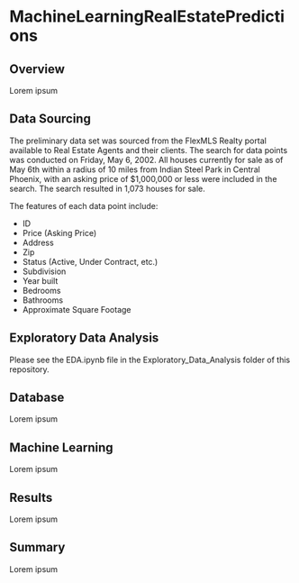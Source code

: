 # MachineLearningRealEstatePredictions

## Overview
Lorem ipsum

## Data Sourcing
The preliminary data set was sourced from the FlexMLS Realty portal available to
Real Estate Agents and their clients. The search for data points was conducted
on Friday, May 6, 2002. All houses currently for sale as of May 6th within a
radius of 10 miles from Indian Steel Park in Central Phoenix, with an asking
price of $1,000,000 or less were included in the search. The search resulted in
1,073 houses for sale.

The features of each data point include:
* ID
* Price (Asking Price)
* Address
* Zip
* Status (Active, Under Contract, etc.)
* Subdivision
* Year built
* Bedrooms
* Bathrooms
* Approximate Square Footage

## Exploratory Data Analysis
Please see the EDA.ipynb file in the Exploratory_Data_Analysis folder of this repository.

## Database
Lorem ipsum

## Machine Learning
Lorem ipsum

## Results
Lorem ipsum

## Summary
Lorem ipsum
